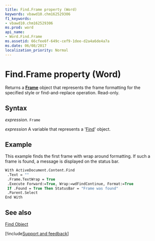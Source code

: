 ```yaml
---
title: Find.Frame property (Word)
keywords: vbawd10.chm162529306
f1_keywords:
- vbawd10.chm162529306
ms.prod: word
api_name:
- Word.Find.Frame
ms.assetid: 66cfee6f-649c-cef9-1dee-d2a4a6de4a7a
ms.date: 06/08/2017
localization_priority: Normal
---
```



# Find.Frame property (Word)

Returns a  **[Frame](Word.Frame.md)** object that represents the frame formatting for the specified style or find-and-replace operation. Read-only.


## Syntax

_expression_. `Frame`

_expression_ A variable that represents a '[Find](Word.Find.md)' object.


## Example

This example finds the first frame with wrap around formatting. If such a frame is found, a message is displayed on the status bar.


```vb
With ActiveDocument.Content.Find 
 .Text = "" 
 .Frame.TextWrap = True 
 .Execute Forward:=True, Wrap:=wdFindContinue, Format:=True 
 If .Found = True Then StatusBar = "Frame was found" 
 .Parent.Select 
End With
```


## See also


[Find Object](Word.Find.md)

[!include[Support and feedback](~/includes/feedback-boilerplate.md)]